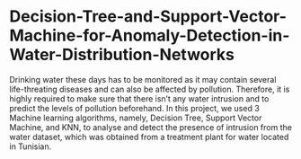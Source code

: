 # Decision-Tree-and-Support-Vector-Machine-for-Anomaly-Detection-in-Water-Distribution-Networks
Drinking water these days has to be monitored as it may contain several life-threating diseases and can also be affected by pollution. Therefore, it is highly required to make sure that there isn’t any water intrusion and to predict the levels of pollution beforehand. In this project, we used 3 Machine learning algorithms, namely, Decision Tree, Support Vector Machine, and KNN, to analyse and detect the presence of intrusion from the water dataset, which was obtained from a treatment plant for water located in Tunisian.
